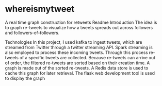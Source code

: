 # whereismytweet
A real time graph construction for retweets
Readme 
Introduction 
The idea is to graph re-tweets to visualize how a tweets spreads out across followers and followers-of-followers.

Technologies 
In this project, I used kafka to ingest tweets, which are  streamed from Twitter through a twitter streaming API. Spark streaming is also employed to process these incoming tweets. Through this process re-tweets of a specific tweets are collected. Because re-tweets can arrive out of order, the filtered re-tweets are sorted based on their creation time. A graph is made out of the sorted re-tweets. A Redis data store is used to cache this graph for later retrieval.  The flask web development tool is used to display the graph 
